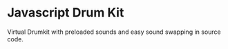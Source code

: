 # Javascript Drum Kit
 Virtual Drumkit with preloaded sounds and easy sound swapping in source code.
